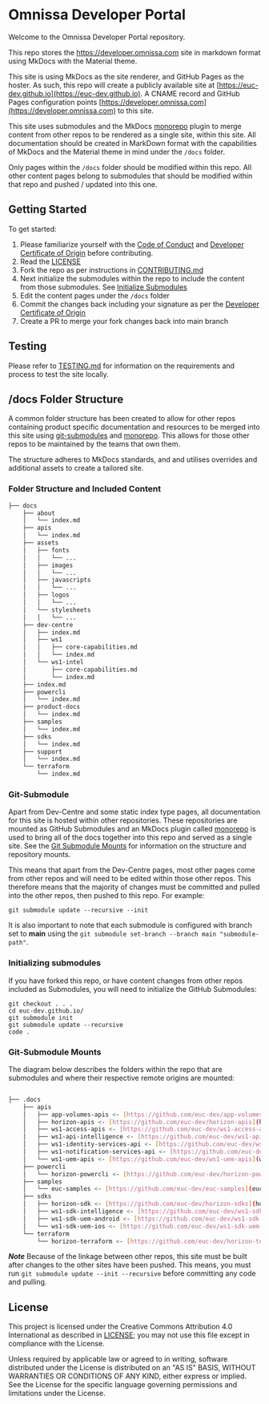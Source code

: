 # Omnissa Developer Portal

Welcome to the Omnissa Developer Portal repository.

This repo stores the https://developer.omnissa.com site in markdown format using MkDocs with the Material theme.

This site is using MkDocs as the site renderer, and GitHub Pages as the hoster. As such, this repo will create a publicly available site at [https://euc-dev.github.io](https://euc-dev.github.io). A CNAME record and GitHub Pages configuration points [https://developer.omnissa.com](https://developer.omnissa.com) to this site.

This site uses submodules and the MkDocs [monorepo](https://backstage.github.io/mkdocs-monorepo-plugin/) plugin to merge content from other repos to be rendered as a single site, within this site. All documentation should be created in MarkDown format with the capabilities of MkDocs and the Material theme in mind under the `/docs` folder.

Only pages within the `/docs` folder should be modified within this repo. All other content pages belong to submodules that should be modified within that repo and pushed / updated into this one.

## Getting Started

To get started:

1. Please familiarize yourself with the [Code of Conduct](https://github.com/euc-dev/.github/blob/main/CODE_OF_CONDUCT.md) and [Developer Certificate of Origin](https://github.com/euc-dev/.github/blob/main/Developer%20Certificate%20of%20Origin.md) before contributing.
2. Read the [LICENSE](./LICENSE)
3. Fork the repo as per instructions in [CONTRIBUTING.md](https://github.com/euc-dev/.github/blob/main/CONTRIBUTING.md)
4. Next initialize the submodules within the repo to include the content from those submodules. See [Initialize Submodules](#initializing-submodules)
5. Edit the content pages under the `/docs` folder
6. Commit the changes back including your signature as per the [Developer Certificate of Origin](https://github.com/euc-dev/.github/blob/main/Developer%20Certificate%20of%20Origin.md)
7. Create a PR to merge your fork changes back into main branch

## Testing

Please refer to [TESTING.md](./TESTING.md) for information on the requirements and process to test the site locally.

## /docs Folder Structure

A common folder structure has been created to allow for other repos containing product specific documentation and resources to be merged into this site using [git-submodules](https://github.blog/2016-02-01-working-with-submodules/) and [monorepo](https://backstage.github.io/mkdocs-monorepo-plugin/). This allows for those other repos to be maintained by the teams that own them.

The structure adheres to MkDocs standards, and and utilises overrides and additional assets to create a tailored site.

### Folder Structure and Included Content

```bash
├── docs
    ├── about
    │   └── index.md
    ├── apis
    │   └── index.md
    ├── assets
    │   ├── fonts
    │   │   └── ...
    │   ├── images
    │   │   └── ...
    │   ├── javascripts
    │   │   └── ...
    │   ├── logos
    │   │   └── ...
    │   └── stylesheets
    │   │   └── ...
    ├── dev-centre
    │   ├── index.md
    │   ├── ws1
    │   │   ├── core-capabilities.md
    │   │   └── index.md
    │   └── ws1-intel
    │       ├── core-capabilities.md
    │       └── index.md
    ├── index.md
    ├── powercli
    │   └── index.md
    ├── product-docs
    │   └── index.md
    ├── samples
    │   └── index.md
    ├── sdks
    │   └── index.md
    ├── support
    │   └── index.md
    └── terraform
        └── index.md
```

### Git-Submodule

Apart from Dev-Centre and some static index type pages, all documentation for this site is hosted within other repositories. These repositories are mounted as GitHub Submodules and an MkDocs plugin called [monorepo](https://backstage.github.io/mkdocs-monorepo-plugin/) is used to bring all of the docs together into this repo and served as a single site. See the [Git Submodule Mounts](#git-submodule-mounts) for information on the structure and repository mounts.

This means that apart from the Dev-Centre pages, most other pages come from other repos and will need to be edited within those other repos. This therefore means that the majority of changes must be committed and pulled into the other repos, then pushed to this repo. For example:

```shell
git submodule update --recursive --init
```

It is also important to note that each submodule is configured with branch set to **main** using the `git submodule set-branch --branch main "submodule-path"`.

### Initializing submodules

If you have forked this repo, or have content changes from other repos included as Submodules, you will need to initialize the GitHub Submodules:

```shell
git checkout . . .
cd euc-dev.github.io/
git submodule init
git submodule update --recursive
code .
```

### Git-Submodule Mounts

The diagram below describes the folders within the repo that are submodules and where their respective remote origins are mounted:

```bash

├── .docs
    ├── apis
    │   ├── app-volumes-apis <- [https://github.com/euc-dev/app-volumes-apis](app-volumes-apis)
    │   ├── horizon-apis <- [https://github.com/euc-dev/horizon-apis](horizon-apis)
    │   ├── ws1-access-apis <- [https://github.com/euc-dev/ws1-access-apis](ws1-access-apis)
    │   ├── ws1-api-intelligence <- [https://github.com/euc-dev/ws1-api-intelligence](ws1-api-intelligence)
    │   ├── ws1-identity-services-api <- [https://github.com/euc-dev/ws1-identity-services-api](ws1-identity-services-api)
    │   ├── ws1-notification-services-api <- [https://github.com/euc-dev/ws1-notification-services-api](ws1-notification-services-api)
    │   └── ws1-uem-apis <- [https://github.com/euc-dev/ws1-uem-apis](ws1-uem-apis)
    ├── powercli
    │   └── horizon-powercli <- [https://github.com/euc-dev/horizon-powercli](horizon-powercli)
    ├── samples
    │   └── euc-samples <- [https://github.com/euc-dev/euc-samples](euc-samples)
    ├── sdks
    │   ├── horizon-sdk <- [https://github.com/euc-dev/horizon-sdks](horizon-sdks)
    │   ├── ws1-sdk-intelligence <- [https://github.com/euc-dev/ws1-sdk-intelligence](ws1-sdk-intelligence)
    │   ├── ws1-sdk-uem-android <- [https://github.com/euc-dev/ws1-sdk-uem-android](ws1-sdk-uem-android)
    │   └── ws1-sdk-uem-ios <- [https://github.com/euc-dev/ws1-sdk-uem-ios](ws1-sdk-uem-ios)
    └── terraform
        └── horizon-terraform <- [https://github.com/euc-dev/horizon-terraform](horizon-terraform)
```

***Note***
    Because of the linkage between other repos, this site must be built after changes to the other sites have been pushed.
    This means, you must run `git submodule update --init --recursive` before committing any code and pulling.

## License

This project is licensed under the Creative Commons Attribution 4.0 International as described in [LICENSE](https://github.com/euc-dev/.github/blob/main/LICENSE); you may not use this file except in compliance with the License.

Unless required by applicable law or agreed to in writing, software distributed under the License is distributed on an "AS IS" BASIS, WITHOUT WARRANTIES OR CONDITIONS OF ANY KIND, either express or implied. See the License for the specific language governing permissions and limitations under the License.
